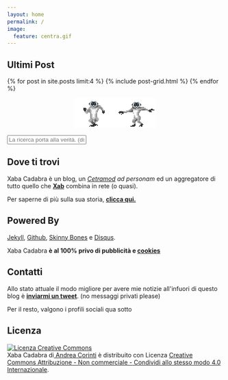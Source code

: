 ```yaml
---
layout: home
permalink: /
image:
  feature: centra.gif
---
```


<div><h2 class="post-title"><i class="fa fa-clock-o"></i> Ultimi Post</h2></div>

<div class="tiles">
  {% for post in site.posts limit:4 %}
    {% include post-grid.html %}
  {% endfor %}

<figure align="center">
<center><img src="/images/SCIMMIE.gif" alt="scimmie"></center>
</figure>

</div>

<!-- Html Elements for Search -->
<div id="search-container">
<input type="text" id="search-input" placeholder="La ricerca porta alla verità. (disse Socrate. Poi però è morto)">
<ul id="results-container"></ul>
</div>

<!-- Script pointing to jekyll-search.js -->
<script src="{{ site.baseurl }}/bower_components/simple-jekyll-search/dest/jekyll-search.js" type="text/javascript"></script>

<script type="text/javascript">
SimpleJekyllSearch({
  searchInput: document.getElementById('search-input'),
  resultsContainer: document.getElementById('results-container'),
  json: '/search.json',
})
</script>

<div class="tiles">

<div class="tile">
  <h2 class="post-title"> <i class="fa fa-home"></i> Dove ti trovi</h2>
  <p class="post-excerpt">Xaba Cadabra è un blog, un <i><a href="/2013/cetramod/">Cetramod</a> ad personam</i> ed un aggregatore di tutto quello che <a href="/about/"><b>Xab</b></a> combina in rete (o quasi). 

  Per saperne di più sulla sua storia, <a href="/blog/story/"><b>clicca qui.</b></a></p> 
</div><!-- /.tile -->

<div class="tile">
  <h2 class="post-title"><i class="fa fa-rocket"></i> Powered By</h2>
  <p><a href="http://jekyllrb.com/">Jekyll</a>, <a href="https://github.com/">Github</a>, <a href="http://mmistakes.github.io/skinny-bones-jekyll/">Skinny Bones</a> e <a href="https://disqus.com/">Disqus</a>.

  Xaba Cadabra <b>è al 100% privo di pubblicità e <a href="https://it.wikipedia.org/wiki/Cookie">cookies</a></b></p>
</div><!-- /.tile -->

<div class="tile">
  <h2 class="post-title"><i class="fa fa-phone-square"></i> Contatti</h2>
  <p class="post-excerpt">Allo stato attuale il modo migliore per avere mie notizie all'infuori di questo blog è <a href="https://twitter.com/Xabaras89"><b>inviarmi un tweet</b></a>. (no messaggi privati please)

  Per il resto, valgono i profili sociali qua sotto </p>
</div><!-- /.tile -->

<div class="tile">
  <h2 class="post-title"><i class="fa fa-creative-commons"></i> Licenza</h2>
  <p class="post-excerpt"><a rel="license" href="http://creativecommons.org/licenses/by-nc-sa/4.0/"><img alt="Licenza Creative Commons" style="border-width:0" src="https://i.creativecommons.org/l/by-nc-sa/4.0/80x15.png" align="center"/></a><br /><span xmlns:dct="http://purl.org/dc/terms/" property="dct:title">Xaba Cadabra</span> di<a xmlns:cc="http://creativecommons.org/ns#" href="http://xabacadabra.github.io/" property="cc:attributionName" rel="cc:attributionURL"> Andrea Corinti</a> è distribuito con Licenza <a rel="license" href="http://creativecommons.org/licenses/by-nc-sa/4.0/">Creative Commons Attribuzione - Non commerciale - Condividi allo stesso modo 4.0 Internazionale</a>.</p>
</div><!-- /.tile -->

</div><!-- /.tiles -->
